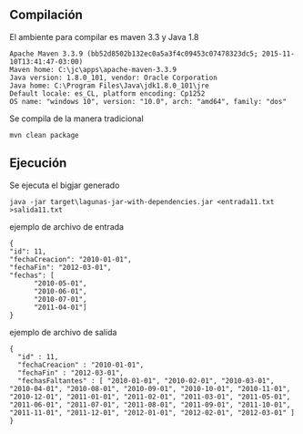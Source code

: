 
## Compilación ##

El ambiente para compilar es maven 3.3 y Java 1.8

    Apache Maven 3.3.9 (bb52d8502b132ec0a5a3f4c09453c07478323dc5; 2015-11-10T13:41:47-03:00)
    Maven home: C:\jc\apps\apache-maven-3.3.9
    Java version: 1.8.0_101, vendor: Oracle Corporation
    Java home: C:\Program Files\Java\jdk1.8.0_101\jre
    Default locale: es_CL, platform encoding: Cp1252
    OS name: "windows 10", version: "10.0", arch: "amd64", family: "dos"


Se compila de la manera tradicional

    mvn clean package

## Ejecución ##

Se ejecuta el bigjar generado

    java -jar target\lagunas-jar-with-dependencies.jar <entrada11.txt >salida11.txt

ejemplo de archivo de entrada

    {
    "id": 11,
    "fechaCreacion": "2010-01-01",
    "fechaFin": "2012-03-01",
    "fechas": [
          "2010-05-01",
          "2010-06-01",
          "2010-07-01",
          "2011-04-01"]
    }

ejemplo de archivo de salida

    {
      "id" : 11,
      "fechaCreacion" : "2010-01-01",
      "fechaFin" : "2012-03-01",
      "fechasFaltantes" : [ "2010-01-01", "2010-02-01", "2010-03-01", "2010-04-01", "2010-08-01", "2010-09-01", "2010-10-01", "2010-11-01", "2010-12-01", "2011-01-01", "2011-02-01", "2011-03-01", "2011-05-01", "2011-06-01", "2011-07-01", "2011-08-01", "2011-09-01", "2011-10-01", "2011-11-01", "2011-12-01", "2012-01-01", "2012-02-01", "2012-03-01" ]
    }